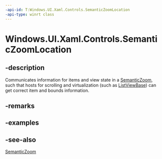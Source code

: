 ```yaml
---
-api-id: T:Windows.UI.Xaml.Controls.SemanticZoomLocation
-api-type: winrt class
---
```


<!-- Class syntax.
public class SemanticZoomLocation : Windows.UI.Xaml.Controls.ISemanticZoomLocation
-->

# Windows.UI.Xaml.Controls.SemanticZoomLocation

## -description
Communicates information for items and view state in a [SemanticZoom](semanticzoom.md), such that hosts for scrolling and virtualization (such as [ListViewBase](listviewbase.md)) can get correct item and bounds information.



## -remarks

## -examples

## -see-also
[SemanticZoom](semanticzoom.md)
